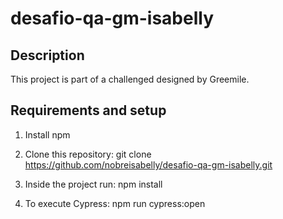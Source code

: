 # desafio-qa-gm-isabelly

## Description
This project is part of a challenged designed by Greemile.

## Requirements and setup
1. Install npm 

2. Clone this repository: git clone https://github.com/nobreisabelly/desafio-qa-gm-isabelly.git

3. Inside the project run: npm install 

4. To execute Cypress: npm run cypress:open
